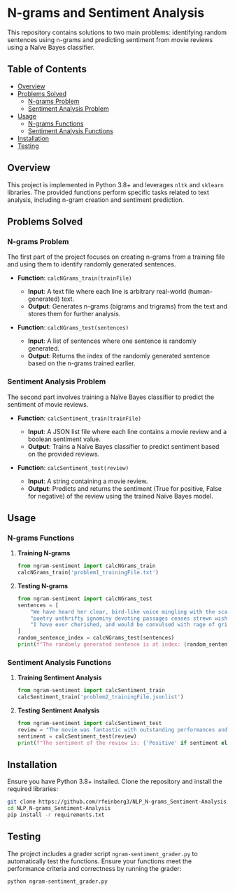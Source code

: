# N-grams and Sentiment Analysis

This repository contains solutions to two main problems: identifying random sentences using n-grams and predicting sentiment from movie reviews using a Naïve Bayes classifier.

## Table of Contents

- [Overview](#overview)
- [Problems Solved](#problems-solved)
  - [N-grams Problem](#n-grams-problem)
  - [Sentiment Analysis Problem](#sentiment-analysis-problem)
- [Usage](#usage)
  - [N-grams Functions](#n-grams-functions)
  - [Sentiment Analysis Functions](#sentiment-analysis-functions)
- [Installation](#installation)
- [Testing](#testing)

## Overview

This project is implemented in Python 3.8+ and leverages `nltk` and `sklearn` libraries. The provided functions perform specific tasks related to text analysis, including n-gram creation and sentiment prediction.

## Problems Solved

### N-grams Problem

The first part of the project focuses on creating n-grams from a training file and using them to identify randomly generated sentences.

- **Function**: `calcNGrams_train(trainFile)`
  - **Input**: A text file where each line is arbitrary real-world (human-generated) text.
  - **Output**: Generates n-grams (bigrams and trigrams) from the text and stores them for further analysis.

- **Function**: `calcNGrams_test(sentences)`
  - **Input**: A list of sentences where one sentence is randomly generated.
  - **Output**: Returns the index of the randomly generated sentence based on the n-grams trained earlier.

### Sentiment Analysis Problem

The second part involves training a Naïve Bayes classifier to predict the sentiment of movie reviews.

- **Function**: `calcSentiment_train(trainFile)`
  - **Input**: A JSON list file where each line contains a movie review and a boolean sentiment value.
  - **Output**: Trains a Naïve Bayes classifier to predict sentiment based on the provided reviews.

- **Function**: `calcSentiment_test(review)`
  - **Input**: A string containing a movie review.
  - **Output**: Predicts and returns the sentiment (True for positive, False for negative) of the review using the trained Naïve Bayes model.

## Usage

### N-grams Functions

1. **Training N-grams**
    ```python
    from ngram-sentiment import calcNGrams_train
    calcNGrams_train('problem1_trainingFile.txt')
    ```

2. **Testing N-grams**
    ```python
    from ngram-sentiment import calcNGrams_test
    sentences = [
        "We have heard her clear, bird-like voice mingling with the scarlet symbol, and the most agreeable of his.",
        "poetry unthrifty ignominy devoting passages ceases strewn wished concerned progenitors arrangement borne sergeants express contains flowers medicine vain mahogany social",
        "I have ever cherished, and would be convulsed with rage of grief and sob out her love for her."
    ]
    random_sentence_index = calcNGrams_test(sentences)
    print(f"The randomly generated sentence is at index: {random_sentence_index}")
    ```

### Sentiment Analysis Functions

1. **Training Sentiment Analysis**
    ```python
    from ngram-sentiment import calcSentiment_train
    calcSentiment_train('problem2_trainingFile.jsonlist')
    ```

2. **Testing Sentiment Analysis**
    ```python
    from ngram-sentiment import calcSentiment_test
    review = "The movie was fantastic with outstanding performances and a thrilling plot."
    sentiment = calcSentiment_test(review)
    print(f"The sentiment of the review is: {'Positive' if sentiment else 'Negative'}")
    ```

## Installation

Ensure you have Python 3.8+ installed. Clone the repository and install the required libraries:

```bash
git clone https://github.com/rfeinberg3/NLP_N-grams_Sentiment-Analysis.git
cd NLP_N-grams_Sentiment-Analysis
pip install -r requirements.txt
```

## Testing

The project includes a grader script `ngram-sentiment_grader.py` to automatically test the functions. Ensure your functions meet the performance criteria and correctness by running the grader:

```bash
python ngram-sentiment_grader.py
```